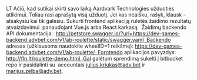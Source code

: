 LT
Ačiū, kad sutikai skirti savo laiką Aardvark Technologies užduoties atlikimui. Toliau rasi aprašytą visą užduotį. Jei kas neaišku, rašyk, klausk – atsakysiu kai tik galėsiu.
Sukurti frontend aplikaciją ruletės žaidimo rezultatų atvaizdavimui  panaudojant Vue.js arba React karkasą.  Žaidimų backendo API dokumentacija:  http://petstore.swagger.io/?url=https://dev-games-backend.advbet.com/v1/ab-roulette/static/swagger.yaml  Backendo adresas (užklausoms naudokite wheelID=1 reikšmę): https://dev-games-backend.advbet.com/v1/ab-roulette/  Forntendo aplikacijos pavyzdys: http://fln.lt/roulette-demo.html  Gal galėtum sprendimą sukelti į bitbucket repo ir pasidalinti su  accountais julius.kriukas@adv.bet ir marijus.zelba@adv.bet.

